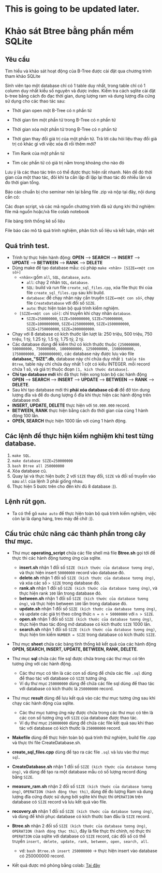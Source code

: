 # This is going to be updated later.
# Khảo sát Btree bằng phần mềm SQLite

## Yêu cầu
Tìm hiểu và khảo sát hoạt động của B-Tree được cài đặt qua chương trình tham khảo SQLite

Sinh viên tạo một database chỉ có 1 table duy nhất, trong table chỉ có 1 column duy nhất kiểu số nguyên và được index. Kiểm tra cách sqlite cài đặt b-tree bằng cách đo đạc thời gian, dung lượng ram và dung lượng đĩa cứng sử dụng cho các thao tác sau:

- Thời gian open một B-Tree có n phần tử

- Thời gian tìm một phần tử trong B-Tree có n phần tử

- Thời gian xóa một phần tử trong B-Tree có n phần tử

- Thời gian thay đổi giá trị của một phần tử. Trả lời câu hỏi liệu thay đổi giá trị có khác gì với việc xóa đi rồi thêm mới?

- Tìm Rank của một phần tử

- Tìm các phần tử có giá trị nằm trong khoảng cho nào đó

Lưu ý là các thao tác trên có thể được thực hiện rất nhanh. Nên để đó thời gian của một thao tác, đôi khi ta cần lặp đi lặp lại thao tác đó nhiều lân và đo thời gian tổng.

Báo cáo chuẩn bị cho seminar nén lại bằng file .zip và nộp tại đây, nội dung cần có:

Các đoạn script, và các mã nguồn chương trình đã sử dụng khi thử nghiệm: file mã nguồn hoặc/và file colab notebook

File bảng tính thống kê số liệu

File báo cáo mô tả quá trình nghiệm, phân tích số liệu và kết luận, nhận xét

## Quá trình test.
- Trình tự thực hiện hành động: **OPEN** --> **SEARCH** --> **INSERT** --> **UPDATE** --> **BETWEEN** --> **RANK** --> **DELETE**
- Dùng make để tạo database mẫu: cú pháp `make <nhãn> [SIZE=<một con số>]`
	+ `<nhãn>`:gồm `all`, `SQL`, `database`, `auto`.
		+ `all`: chạy 2 nhãn `SQL`, `database`.
		+ `SQL`: build và run file `create_sql_files.cpp`, xóa file thực thi của file `create_sql_files.cpp` sau khi build.
		+ `database`: để chạy nhãn này cần truyền `SIZE=<một con số>`, chạy file `CreateDatabase` với đối số `SIZE`.
		+ `auto`: thực hiện toàn bộ quá trình kiểm nghiệm.
	+ `[SIZE=<một con số>]`: chỉ truyền khi chạy nhãn `database`.
		+ `SIZE=250000000`, `SIZE=500000000`, `SIZE=750000000`, `SIZE=1000000000`, `SIZE=1250000000`, `SIZE=1500000000`, `SIZE=1750000000`, `SIZE=2000000000`.
- Chạy với 8 database có kích thước lần lượt là: 250 triệu, 500 triệu, 750 triệu, 1 tỷ, 1.25 tỷ, 1.5 tỷ, 1.75 tỷ, 2 tỷ.
- Các database dùng để kiểm thử có kích thước thuộc `{250000000, 500000000, 750000000, 1000000000, 1250000000, 1500000000, 1750000000, 2000000000}`, các database này được lưu vào file **database_"SIZE".db**, database này chỉ chứa duy nhất `1 table tên Btree`, table này chỉ chứa duy nhất 1 cột có kiểu INTEGER. mỗi record chứa 1 sô, và giá trị thuộc đoạn `[1, kích thước database]`.
- **Chỉ tạo database mới** khi đã thực hiện xong toàn bộ các hành động **OPEN** --> **SEARCH** --> **INSERT** --> **UPDATE** --> **BETWEEN** --> **RANK** --> **DELETE**.
- Sau khi tạo database mới thì **phải xóa database cũ di** để đỡ tón dung lượng đĩa và để đo dung lượng ổ đĩa khi thực hiện các hành động trên database mới.
- **INSERT, UPDATE, DELETE** thực hiện với `50.000.000` record.
- **BETWEEN, RANK** thực hiện bằng cách đo thời gian của cùng 1 hành động 100 lần.
- **OPEN, SEARCH** thực hiện 1000 lần với cùng 1 hành động. 
## Các lệnh để thực hiện kiểm nghiệm khi test từng database.
1) `make SQL`.
2) `make database SIZE=250000000`
3) `bash Btree all 250000000`
4) Xóa database cũ.
5) Quay lại và thực hiện bước 2 với `SIZE` thay đổi, `SIZE` và đối số truyền vào sau `all` của lệnh 3 phải giống nhau.
6) Thực hiện 5 bươc trên cho đến khi đủ 8 database :)).

## Lệnh rút gọn.
- Ta có thể gõ `make auto` để thực hiện toàn bộ quá trình kiểm nghiệm, việc còn lại là dạng háng, treo máy để chờ :)).
## Cấu trúc chức năng các thành phần trong cây thư mục.	
- Thư mục **operating_script** chứa các file shell mà file **Btree.sh** gọi tới để thực thi các hành động tương ứng của sqlite.
	+ **insert.sh** nhận 1 đối số `SIZE (kích thước của database tương ứng)`, và thực hiện insert `50000000` record vào database đó.
	+ **delete.sh** nhận 1 đối số `SIZE (kích thước của database tương ứng)`, và xóa các số `> SIZE` trong database đó.
	+ **rank.sh** nhận 1 đối số `SIZE (kích thước của database tương ứng)`, và thực hiện rank `100` lần trong database đó.
	+ **between.sh** nhận 1 đối số `SIZE (kích thước của database tương ứng)`, và thực hiện between `100` lần trong database đó.
	+ **update.sh** nhận 1 đối số `SIZE (kích thước của database tương ứng)`, và update các giá trị theo công thức `n = n + 50000000` với `n > SIZE`.
	+ **open.sh** nhận 1 đối số `SIZE (kích thước của database tương ứng)`, thực hiện thao tác đóng mở database có kích thước `SIZE` 1000 lần.
	+ **search.sh** nhận 1 đối số `SIZE (kích thước của database tương ứng)`, thực hiện tìm kiếm `NUMBER = SIZE` trong database có kích thước `SIZE`.
- Thư mục **sheet** chứa các bảng tính thống kê kết quả của các hành động **OPEN, SEARCH, INSERT, UPDATE, BETWEEN, RANK, DELETE**.
- Thư mục **sql** chứa các file sql được chứa trong các thư mục có tên tương ứng với các hành động.
	+ Các thư mục có tên là các con số dùng để chứa các file `.sql` dùng để thao tác với database có `SIZE` tương ứng.
	+ Ví dụ thư mục `250000000` dùng để chứa các file sql dùng để thao tác với database có kích thước là `250000000` record.
- Thư mục **result** dùng để lưu kết quả vào các thư mục tương ứng sau khi chạy các hành động của sqlite.
 	+ Các thư mục tương ứng này được chứa trong các thư mục có tên là các con số tương ứng với `SIZE` của database được thao tác. 
 	+ Ví dụ thư mục `250000000` dùng để chứa các file kết quả sau khi thao tác với database có kích thước là `250000000` record.
- **Makefile** dùng để thực hiện toàn bộ quá trình thử nghiệm, build file .cpp và thực thi file CreateDatabase.sh.
- **create_sql_files.cpp** dùng để tạo ra các file `.sql` và lưu vào thư mục `sql`.
- **CreateDatabase.sh** nhận 1 đối số `SIZE (kích thước của database tương ứng)`, và dùng để tạo ra một database mẫu có số lượng record đúng bằng `SIZE`.
- **measure_ram.sh** nhận 2 đối số `SIZE (kích thước của database tương ứng)`, `OPERATION (hành động thực thi)`, dùng để đo lượng Ram và dung lượng đĩa cứng được sử dụng bởi sqlite khi thực thi `OPERATION` trên database có `SIZE` record và lưu kết quả vào file.
- **recovery.sh** nhận 1 đối số `SIZE (kích thước của database tương ứng)`, và dùng để khôi phục database có kích thước ban đầu là `SIZE` record.
- **Btree.sh** nhận 2 đối số `SIZE (kích thước của database tương ứng)`, `OPERATION (hành động thực thi)`, đây là file thực thi chính, nó thực thi `OPERATION` của sqlite với database có `SIZE` record, các đối số có thể truyền `insert, delete, update, rank, between, open, search, all`.
	+ vd: `bash Btree.sh insert 250000000` -> thực hiện insert vào database có 250000000 record.

- Kết quả được mô phỏng bằng colab: [Tại đây](https://colab.research.google.com/drive/15-eo0HgmPYuE73_BmRjd_5HZxYTiKxf-?usp=sharing)
